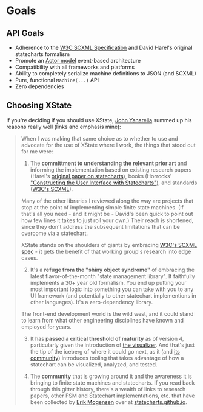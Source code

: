 # Goals

## API Goals

- Adherence to the [W3C SCXML Specification](https://www.w3.org/TR/scxml/) and David Harel's original statecharts formalism
- Promote an [Actor model](https://en.wikipedia.org/wiki/Actor_model) event-based architecture
- Compatibility with all frameworks and platforms
- Ability to completely serialize machine definitions to JSON (and SCXML)
- Pure, functional `Machine(...)` API
- Zero dependencies

## Choosing XState

If you're deciding if you should use XState, [John Yanarella](https://github.com/CodeCatalyst) summed up his reasons really well (links and emphasis mine):

> When I was making that same choice as to whether to use and advocate for the use of XState where I work, the things that stood out for me were:
>
> 1. The **committment to understanding the relevant prior art** and informing the implementation based on existing research papers (Harel's [original paper on statecharts](https://www.sciencedirect.com/science/article/pii/0167642387900359/pdf)), books (Horrocks' ["Constructing the User Interface with Statecharts"](https://www.amazon.com/Constructing-User-Interface-Statecharts-Horrocks/dp/0201342782/ref=sr_1_3?ie=UTF8&qid=1548690916&sr=8-3&keywords=statecharts)), and standards ([W3C's SCXML](https://www.w3.org/TR/scxml/)).
>
> Many of the other libraries I reviewed along the way are projects that stop at the point of implementing simple finite state machines. (If that's all you need - and it might be - David's been quick to point out how few lines it takes to just roll your own.) Their reach is shortened, since they don't address the subsequent limitations that can be overcome via a statechart.
>
> XState stands on the shoulders of giants by embracing [W3C's SCXML spec](https://www.w3.org/TR/scxml/) - it gets the benefit of that working group's research into edge cases.
>
> 2. It's a **refuge from the "shiny object syndrome"** of embracing the latest flavor-of-the-month "state management library". It faithfully implements a 30+ year old formalism. You end up putting your most important logic into something you can take with you to any UI framework (and potentially to other statechart implementions in other languages). It's a zero-dependency library.
>
> The front-end development world is the wild west, and it could stand to learn from what other engineering disciplines have known and employed for years.
>
> 3. It has **passed a critical threshold of maturity** as of version 4, particularly given the introduction of [the visualizer](https://statecharts.github.io/xstate-viz). And that's just the tip of the iceberg of where it could go next, as it (and [its community](https://github.com/davidkpiano/xstate/discussions)) introduces tooling that takes advantage of how a statechart can be visualized, analyzed, and tested.
>
> 4. The **community** that is growing around it and the awareness it is bringing to finite state machines and statecharts. If you read back through this gitter history, there's a wealth of links to research papers, other FSM and Statechart implementations, etc. that have been collected by [Erik Mogensen](https://twitter.com/mogsie) over at [statecharts.github.io](https://statecharts.github.io).

